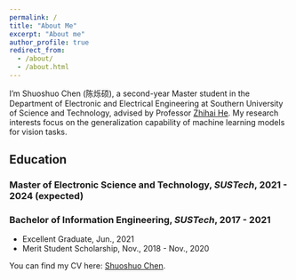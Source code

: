 ```yaml
---
permalink: /
title: "About Me"
excerpt: "About me"
author_profile: true
redirect_from: 
  - /about/
  - /about.html
---
```


I’m Shuoshuo Chen (陈烁硕), a second-year Master student in the Department of Electronic and Electrical Engineering at Southern University of Science and Technology, advised by Professor [Zhihai He](https://www.sustech.edu.cn/en/faculties/zhihaihe.html). My research interests focus on the generalization capability of machine learning models for vision tasks.

## Education

### Master of Electronic Science and Technology, *SUSTech*, 2021 - 2024 (expected)

### Bachelor of Information Engineering, *SUSTech*, 2017 - 2021
- Excellent Graduate, Jun., 2021
- Merit Student Scholarship, Nov., 2018 - Nov., 2020




You can find my CV here: [Shuoshuo Chen](../files/ShuoshuoChen_CV.pdf).


